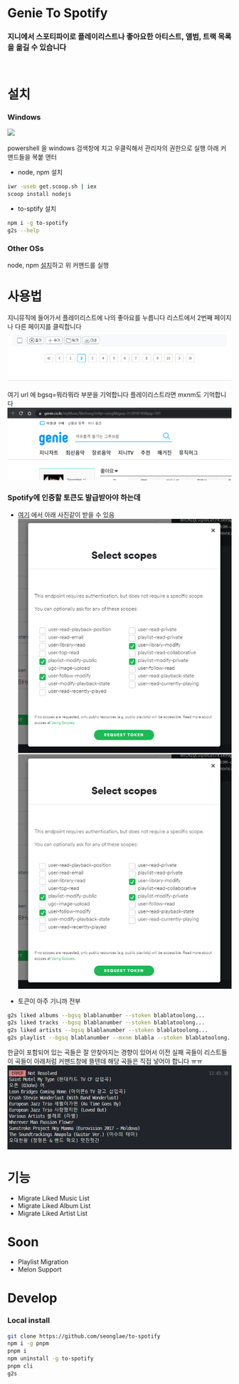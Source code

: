 # Genie To Spotify

### 지니에서 스포티파이로 플레이리스트나 좋아요한 아티스트, 앨범, 트랙 목록을 옮길 수 있습니다

<br/>


# 설치

### Windows

<img src="https://user-images.githubusercontent.com/27716524/123204750-abd5f780-d4f3-11eb-9698-3190870e55ed.png" width=500>

powershell 을 windows 검색창에 치고 우클릭해서 관리자의 권한으로 실행
아래 커맨드들을 복붙 엔터

- node, npm 설치
```bash
iwr -useb get.scoop.sh | iex
scoop install nodejs
```

- to-sptify 설치
```bash
npm i -g to-spotify
g2s --help
```
### Other OSs
node, npm [설치](https://nodejs.org/ko/download/)하고 위 커맨드를 실행


# 사용법
지니뮤직에 들어가서 플레이리스트에 나의 좋아요를 누릅니다
리스트에서 2번째 페이지나 다른 페이지를 클릭합니다
![nav](asset/image/nav.png)

여기 url 에 bgsq=뭐라뭐라 부분을 기억합니다
플레이리스트라면 mxnm도 기억합니다
![gid](asset/image/gid.png)

### Spotify에 인증할 토큰도 발급받아야 하는데
- [여기](https://developer.spotify.com/console/get-search-item/)
에서 아래 사진같이 받을 수 있음
![gis](asset/image/auth.png)
![auth](asset/image/auth.png)

- 토큰이 아주 기니까 전부 


```bash
g2s liked albums --bgsq blablanumber --stoken blablatoolong...
g2s liked tracks --bgsq blablanumber --stoken blablatoolong...
g2s liked artists --bgsq blablanumber --stoken blablatoolong...
g2s playlist --bgsq blablanumber --mxnm blabla --stoken blablatoolong...
```

한글이 포함되어 있는 곡들은 잘 안찾아지는 경향이 있어서 이전 실패 곡들이 리스트들이 곡들이 아래처럼 커맨드창에 뜰텐데
해당 곡들은 직접 넣어야 합니다 ㅠㅠ
![resolve](asset/image/resolve.png)



# 기능
- Migrate Liked Music List
- Migrate Liked Album List
- Migrate Liked Artist List

# Soon
- Playlist Migration
- Melon Support


# Develop

### Local install
```bash
git clone https://github.com/seonglae/to-spotify
npm i -g pnpm
pnpm i
npm uninstall -g to-spotify
pnpm cli
g2s
```
